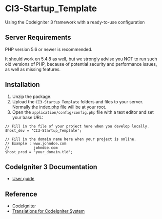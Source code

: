 # CI3-Startup_Template
Using the CodeIgniter 3 framework with a ready-to-use configuration

## Server Requirements

PHP version 5.6 or newer is recommended.

It should work on 5.4.8 as well, but we strongly advise you NOT to run such old versions of PHP, because of potential security and performance issues, as well as missing features.

## Installation

1. Unzip the package.
2. Upload the `CI3-Startup_Template` folders and files to your server. Normally the index.php file will be at your root.
3. Open the `application/config/config.php` file with a text editor and set your base URL:

```
// Fill in the file of your project here when you develop locally.
$host_dev = 'CI3-Startup_Template';

// Fill in the domain name here when your project is online.
// Example : www.johndoe.com
//           johndoe.com
$host_prod = 'your_domain.tld';
```

## CodeIgniter 3 Documentation

* [User guide](https://codeigniter.com/user_guide)

## Reference

* [CodeIgniter](https://github.com/bcit-ci/CodeIgniter)
* [Translations for CodeIgniter System](https://github.com/bcit-ci/codeigniter3-translations)